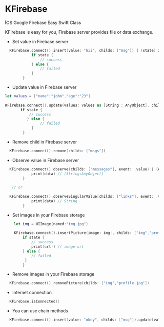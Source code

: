 # KFirebase
İOS Google Firebase Easy Swift Class

KFirebase is easy for you, Firebase server provides file or data exchange.

- Set value in Firebase server

```Swift
  KFirebase.connect().insert(value: "hii", childs: ["msg"]) { (state) in
            if state {
                // success
            } else {
                // failed
            }
        }
```

- Update value in Firebase server

```Swift
let values = ["name":"john","age":"23"]
   
KFirebase.connect().update(values: values as [String : AnyObject], childs: ["users"]) { (state) in
       if state {
           // success
          } else {
                // failed
            }
        }
```

- Remove child in Firebase server

```Swift
  KFirebase.connect().remove(childs: ["msgs"])
```

- Observe value in Firebase server

```Swift
  KFirebase.connect().observe(childs: ["messages"], event: .value) { (data) in
            print(data) // [String:AnyObject]
        }
        
   // or
  
  KFirebase.connect().observeSingularValue(childs: ["links"], event: .value) { (data) in
            print(data) // String
        }
```

- Set images in your Firebase storage

```Swift
    let img = UIImage(named:"img.jpg")
        
    KFirebase.connect().insertPicture(image: img!, childs: ["img","profile.jpg"]) { (state, url) in
        if state {
            // success
            print(url!) // image url
        } else {
            // failed
         }
        }
```

- Remove images in your Firebase storage

```Swift
  KFirebase.connect().removePicture(childs: ["img","profile.jpg"])
```

- Internet connection

```Swift
  KFirebase.isConnected()
```

- You can use chain methods

```Swift
  KFirebase.connect().insert(value: "okey", childs: ["msg"]).update(values: ["name":"alice" as AnyObject], childs: ["users"]).remove(childs: ["test"])
```


